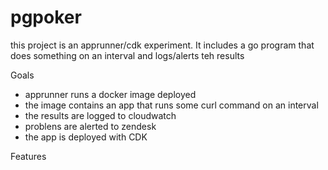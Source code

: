 # pgpoker
this project is an apprunner/cdk  experiment. It includes a go program that
does something on an interval  and logs/alerts teh results



Goals

 - apprunner runs a docker image deployed
 - the image contains an app that runs  some curl command on an interval
 - the results are logged to cloudwatch
 - problens are alerted to zendesk
 - the app is deployed with CDK


Features
